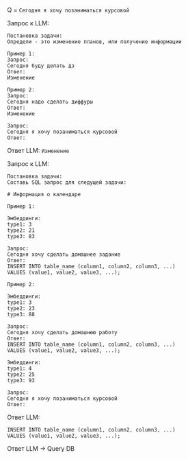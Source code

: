 Q = ```Сегодня я хочу позаниматься курсовой```

Запрос к LLM:
```
Постановка задачи:
Определи - это изменение планов, или получение информации

Пример 1:
Запрос:
Сегодня буду делать дз
Ответ:
Изменение

Пример 2:
Запрос:
Сегодня надо сделать диффуры
Ответ:
Изменение

Запрос:
Сегодня я хочу позаниматься курсовой
Ответ:
```
Ответ LLM:
```Изменение```

Запрос к LLM:
```
Постановка задачи:
Составь SQL запрос для следущей задачи:

# Информация о календаре

Пример 1:

Эмбеддинги:
type1: 3
type2: 21
type3: 83

Запрос:
Сегодня хочу сделать домашнее задание
Ответ:
INSERT INTO table_name (column1, column2, column3, ...)
VALUES (value1, value2, value3, ...);

Пример 2:

Эмбеддинги:
type1: 3
type2: 23
type3: 88

Запрос:
Сегодня хочу сделать домашнюю работу
Ответ:
INSERT INTO table_name (column1, column2, column3, ...)
VALUES (value1, value2, value3, ...);

Эмбеддинги:
type1: 4
type2: 25
type3: 93

Запрос:
Сегодня я хочу позаниматься курсовой
Ответ:
```

Ответ LLM:
```
INSERT INTO table_name (column1, column2, column3, ...)
VALUES (value1, value2, value3, ...);
```

Ответ LLM -> Query DB

